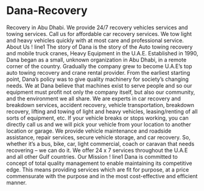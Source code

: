 # Dana-Recovery
Recovery in Abu Dhabi. We provide 24/7 recovery vehicles services and towing services. Call us for affordable car recovery services. We tow light and heavy vehicles quickly with at most care and professional service.   About Us ! line1 The story of Dana is the story of the Auto towing recovery and mobile truck cranes, Heavy Equipment in the U.A.E. Established in 1990, Dana began as a small, unknown organization in Abu Dhabi, in a remote corner of the country. Gradually the company grew to become U.A.E’s top auto towing recovery and crane rental provider. From the earliest starting point, Dana’s policy was to give quality machinery for society’s changing needs. We at Dana believe that machines exist to serve people and so our equipment must profit not only the company itself, but also our community, and the environment we all share.                          We are experts in car recovery and breakdown services, accident recovery, vehicle transportation, breakdown recovery, lifting and towing of light and heavy vehicles, leasing/renting of all sorts of equipment, etc. If your vehicle breaks or stops working, you can directly call us and we will pick your vehicle from your location to another location or garage. We provide vehicle maintenance and roadside assistance, repair services, secure vehicle storage, and car recovery. So, whether it’s a bus, bike, car, light commercial, coach or caravan that needs recovering – we can do it. We offer 24 x 7 services throughout the U.A.E and all other Gulf countries.  Our Mission ! line1 Dana is committed to concept of total quality management to enable maintaining its competitive edge. This means providing services which are fit for purpose, at a price commensurate with the purpose and in the most cost-effective and efficient manner.  
